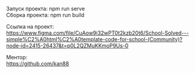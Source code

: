 Запуск проекта: npm run serve <br>
Сборка проекта: npm run build

Ссылка на проект: <br>
https://www.figma.com/file/CuAow9i32wPT0t2kzb20t6/School-Solved---simple%C2%A0html%C2%A0template-code-for-school-(Community)?node-id=2415-26437&t=p0L2QZMuKKmoP9Us-0 <br>

Ментор: <br>
https://github.com/kan88 <br>